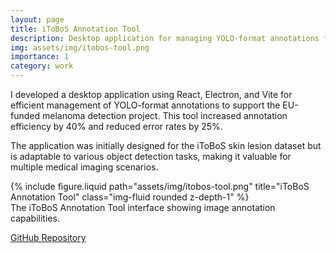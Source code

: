 ```yaml
---
layout: page
title: iToBoS Annotation Tool
description: Desktop application for managing YOLO-format annotations for the EU-funded melanoma detection project
img: assets/img/itobos-tool.png
importance: 1
category: work
---
```


I developed a desktop application using React, Electron, and Vite for efficient management of YOLO-format annotations to support the EU-funded melanoma detection project. This tool increased annotation efficiency by 40% and reduced error rates by 25%.

The application was initially designed for the iToBoS skin lesion dataset but is adaptable to various object detection tasks, making it valuable for multiple medical imaging scenarios.

<div class="row">
    <div class="col-sm mt-3 mt-md-0">
        {% include figure.liquid path="assets/img/itobos-tool.png" title="iToBoS Annotation Tool" class="img-fluid rounded z-depth-1" %}
    </div>
</div>
<div class="caption">
    The iToBoS Annotation Tool interface showing image annotation capabilities.
</div>

[GitHub Repository](https://github.com/adeola-jo/iToBoS-Annotation-Tool)